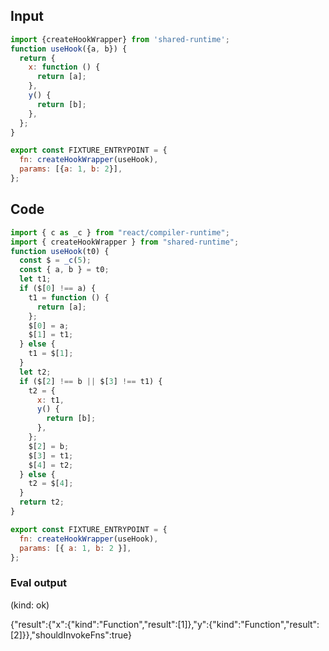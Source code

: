 
## Input

```javascript
import {createHookWrapper} from 'shared-runtime';
function useHook({a, b}) {
  return {
    x: function () {
      return [a];
    },
    y() {
      return [b];
    },
  };
}

export const FIXTURE_ENTRYPOINT = {
  fn: createHookWrapper(useHook),
  params: [{a: 1, b: 2}],
};

```

## Code

```javascript
import { c as _c } from "react/compiler-runtime";
import { createHookWrapper } from "shared-runtime";
function useHook(t0) {
  const $ = _c(5);
  const { a, b } = t0;
  let t1;
  if ($[0] !== a) {
    t1 = function () {
      return [a];
    };
    $[0] = a;
    $[1] = t1;
  } else {
    t1 = $[1];
  }
  let t2;
  if ($[2] !== b || $[3] !== t1) {
    t2 = {
      x: t1,
      y() {
        return [b];
      },
    };
    $[2] = b;
    $[3] = t1;
    $[4] = t2;
  } else {
    t2 = $[4];
  }
  return t2;
}

export const FIXTURE_ENTRYPOINT = {
  fn: createHookWrapper(useHook),
  params: [{ a: 1, b: 2 }],
};

```
      
### Eval output
(kind: ok) <div>{"result":{"x":{"kind":"Function","result":[1]},"y":{"kind":"Function","result":[2]}},"shouldInvokeFns":true}</div>